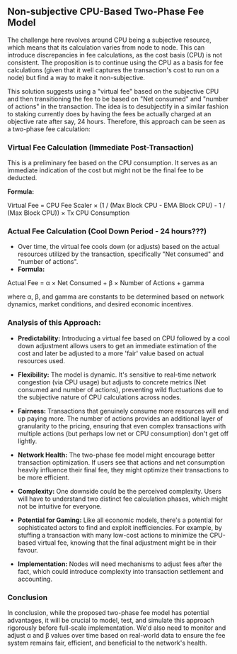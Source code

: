 ## Non-subjective CPU-Based Two-Phase Fee Model

The challenge here revolves around CPU being a subjective resource, which means that its calculation varies from node to node. This can introduce discrepancies in fee calculations, as the cost basis (CPU) is not consistent. The proposition is to continue using the CPU as a basis for fee calculations (given that it well captures the transaction's cost to run on a node) but find a way to make it non-subjective.

This solution suggests using a "virtual fee" based on the subjective CPU and then transitioning the fee to be based on "Net consumed" and "number of actions" in the transaction. The idea is to desubjectify in a similar fashion to staking currently does by having the fees be actually charged at an objective rate after say, 24 hours. Therefore, this approach can be seen as a two-phase fee calculation:

### Virtual Fee Calculation (Immediate Post-Transaction)
This is a preliminary fee based on the CPU consumption. It serves as an immediate indication of the cost but might not be the final fee to be deducted.

**Formula:**

Virtual Fee = CPU Fee Scaler × (1 / (Max Block CPU - EMA Block CPU) - 1 / (Max Block CPU)) × Tx CPU Consumption

### Actual Fee Calculation (Cool Down Period - 24 hours???)
* Over time, the virtual fee cools down (or adjusts) based on the actual resources utilized by the transaction, specifically "Net consumed" and "number of actions".
* **Formula:**

Actual Fee = α × Net Consumed + β × Number of Actions + gamma

where α, β, and gamma are constants to be determined based on network dynamics, market conditions, and desired economic incentives.

### Analysis of this Approach:
* **Predictability:** Introducing a virtual fee based on CPU followed by a cool down adjustment allows users to get an immediate estimation of the cost and later be adjusted to a more 'fair' value based on actual resources used.

* **Flexibility:** The model is dynamic. It's sensitive to real-time network congestion (via CPU usage) but adjusts to concrete metrics (Net consumed and number of actions), preventing wild fluctuations due to the subjective nature of CPU calculations across nodes.

* **Fairness:** Transactions that genuinely consume more resources will end up paying more. The number of actions provides an additional layer of granularity to the pricing, ensuring that even complex transactions with multiple actions (but perhaps low net or CPU consumption) don't get off lightly.

* **Network Health:** The two-phase fee model might encourage better transaction optimization. If users see that actions and net consumption heavily influence their final fee, they might optimize their transactions to be more efficient.

* **Complexity:** One downside could be the perceived complexity. Users will have to understand two distinct fee calculation phases, which might not be intuitive for everyone.

* **Potential for Gaming:** Like all economic models, there's a potential for sophisticated actors to find and exploit inefficiencies. For example, by stuffing a transaction with many low-cost actions to minimize the CPU-based virtual fee, knowing that the final adjustment might be in their favour.

* **Implementation:** Nodes will need mechanisms to adjust fees after the fact, which could introduce complexity into transaction settlement and accounting.

### Conclusion
In conclusion, while the proposed two-phase fee model has potential advantages, it will be crucial to model, test, and simulate this approach rigorously before full-scale implementation. We'd also need to monitor and adjust α and β values over time based on real-world data to ensure the fee system remains fair, efficient, and beneficial to the network's health.
